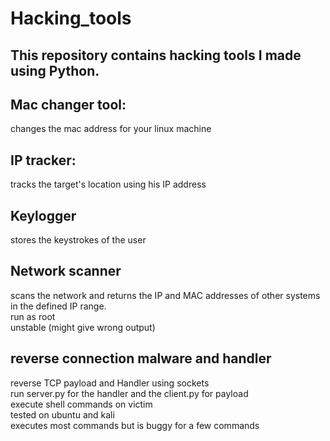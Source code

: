 # Hacking_tools
## This repository contains hacking tools I made using Python.

## Mac changer tool:
changes the mac address for your linux machine

## IP tracker:
tracks the target's location using his IP address
## Keylogger
stores the keystrokes of the user

## Network scanner
scans the network and returns the IP and MAC addresses of other systems in the defined IP range. \
run as root \
unstable (might give wrong output)

## reverse connection malware and handler
reverse TCP payload and Handler using sockets \
run server.py for the handler and the client.py for payload \
execute shell commands on victim\
tested on ubuntu and kali\
executes most commands but is buggy for a few commands


